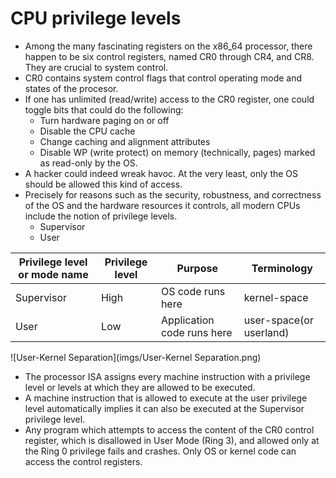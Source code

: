 # CPU privilege levels

- Among the many fascinating registers on the x86_64 processor, there happen to be six control registers, named CR0 through CR4, and CR8. They are crucial to system control.
- CR0 contains system control flags that control operating mode and states of the procesor.
- If one has unlimited (read/write) access to the CR0 register, one could toggle bits that could do the following:
  - Turn hardware paging on or off
  - Disable the CPU cache
  - Change caching and alignment attributes
  - Disable WP (write protect) on memory (technically, pages) marked as read-only by the OS.
- A hacker could indeed wreak havoc. At the very least, only the OS should be allowed this kind of access.
- Precisely for reasons such as the security, robustness, and correctness of the OS and the hardware resources it controls, all modern CPUs include the notion of privilege levels.
  - Supervisor
  - User

| Privilege level or mode name | Privilege level | Purpose                    | Terminology             |
| ---------------------------- | --------------- | -------------------------- | ----------------------- |
| Supervisor                   | High            | OS code runs here          | kernel-space            |
| User                         | Low             | Application code runs here | user-space(or userland) |

![User-Kernel Separation](imgs/User-Kernel Separation.png)

- The processor ISA assigns every machine instruction with a privilege level or levels at which they are allowed to be executed.
- A machine instruction that is allowed to execute at the user privilege level automatically implies it can also be executed at the Supervisor privilege level.
- Any program which attempts to access the content of the CR0 control register, which is disallowed in User Mode (Ring 3), and allowed only at the Ring 0 privilege fails and crashes. Only OS or kernel code can access the control registers.